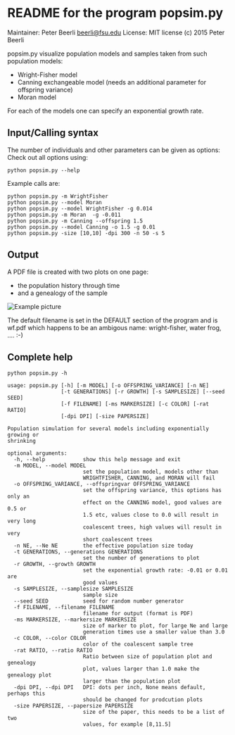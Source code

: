 # README for the program popsim.py

Maintainer: Peter Beerli beerli@fsu.edu
License: MIT license (c) 2015 Peter Beerli


popsim.py visualize population models and samples taken from such population models:

* Wright-Fisher model
* Canning exchangeable model (needs an additional parameter for offspring variance)
* Moran model

For each of the models one can specify an exponential growth rate.

## Input/Calling syntax
The number of individuals and other parameters can be given as options:
Check out all options using: 
```
python popsim.py --help
```

Example calls are:
```
python popsim.py -m WrightFisher
python popsim.py --model Moran
python popsim.py --model WrightFisher -g 0.014
python popsim.py -m Moran  -g -0.011
python popsim.py -m Canning --offspring 1.5
python popsim.py --model Canning -o 1.5 -g 0.01
python popsim.py -size [10,10] -dpi 300 -n 50 -s 5
```

## Output
A PDF file is created with two plots on one page: 
- the population history through time 
- and a genealogy of the sample

![Example picture](https://peterbeerli.com/classdata/githubpics/popsim_example.png "Example output")

The default filename is set in the DEFAULT section of the program and is
wf.pdf
which happens to be an ambigous name: wright-fisher, water frog, .... :-)


## Complete help
```
python popsim.py -h

usage: popsim.py [-h] [-m MODEL] [-o OFFSPRING_VARIANCE] [-n NE]
                 [-t GENERATIONS] [-r GROWTH] [-s SAMPLESIZE] [--seed SEED]
                 [-f FILENAME] [-ms MARKERSIZE] [-c COLOR] [-rat RATIO]
                 [-dpi DPI] [-size PAPERSIZE]

Population simulation for several models including exponentially growing or
shrinking

optional arguments:
  -h, --help            show this help message and exit
  -m MODEL, --model MODEL
                        set the population model, models other than
                        WRIGHTFISHER, CANNING, and MORAN will fail
  -o OFFSPRING_VARIANCE, --offspringvar OFFSPRING_VARIANCE
                        set the offspring variance, this options has only an
                        effect on the CANNING model, good values are 0.5 or
                        1.5 etc, values close to 0.0 will result in very long
                        coalescent trees, high values will result in very
                        short coalescent trees
  -n NE, --Ne NE        the effective population size today
  -t GENERATIONS, --generations GENERATIONS
                        set the number of generations to plot
  -r GROWTH, --growth GROWTH
                        set the exponential growth rate: -0.01 or 0.01 are
                        good values
  -s SAMPLESIZE, --samplesize SAMPLESIZE
                        sample size
  --seed SEED           seed for random number generator
  -f FILENAME, --filename FILENAME
                        filename for output (format is PDF)
  -ms MARKERSIZE, --markersize MARKERSIZE
                        size of marker to plot, for large Ne and large
                        generation times use a smaller value than 3.0
  -c COLOR, --color COLOR
                        color of the coalescent sample tree
  -rat RATIO, --ratio RATIO
                        Ratio between size of population plot and genealogy
                        plot, values larger than 1.0 make the genealogy plot
                        larger than the population plot
  -dpi DPI, --dpi DPI   DPI: dots per inch, None means default, perhaps this
                        should be changed for prodcution plots
  -size PAPERSIZE, --papersize PAPERSIZE
                        size of the paper, this needs to be a list of two
                        values, for example [8,11.5]
```


